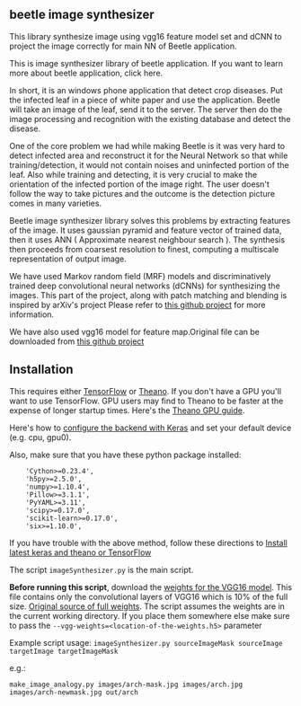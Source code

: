 beetle image synthesizer
----------------------

This library synthesize image using vgg16 feature model set and dCNN to project the image correctly for main NN of Beetle application.


This is image synthesizer library of beetle application. If you want to learn more about beetle application, click here.

In short, it is an windows phone application that detect crop diseases. Put the infected leaf in a piece of white paper and use the application. Beetle will take an image of the leaf, send it to the server. The server then do the image processing and recognition with the existing database and detect the disease. 

One of the core problem we had while making Beetle is it was very hard to detect infected area and reconstruct it for the Neural Network so that while training/detection, it would not contain noises and uninfected portion of the leaf. Also while training and detecting, it is very crucial to make the orientation of the infected portion of the image right. The user doesn't follow the way to take pictures and the outcome is the detection picture comes in many varieties.

Beetle image synthesizer library solves this problems by extracting features of the image. It uses gaussian pyramid and feature vector of trained data, then it uses ANN ( Approximate nearest neighbour search ). The synthesis then proceeds from coarsest resolution to finest, computing a multiscale representation of output image. 

We have used Markov random field (MRF) models and discriminatively trained deep convolutional neural networks (dCNNs) for synthesizing the images. This part of the project, along with patch matching and blending is inspired by arXiv's project Please refer to [this github project]( http://www.gitxiv.com/posts/DtC4Zwz3kqCDBHFD7/combining-markov-random-fields-and-convolutional-neural) for more information.

We have also used vgg16 model for feature map.Original file can be downloaded from  [this github project]( https://gist.github.com/baraldilorenzo/07d7802847aaad0a35d3) 



Installation
------------
This requires either  [TensorFlow](https://www.tensorflow.org/versions/r0.7/get_started/os_setup.html) or [Theano](http://deeplearning.net/software/theano/install.html). If you don't have a GPU you'll want to use TensorFlow. GPU users may find to Theano to be faster at the expense of longer startup times. Here's the [Theano GPU guide]( http://deeplearning.net/software/theano/tutorial/using_gpu.html).

Here's how to [configure the backend with Keras](http://keras.io/backend/) and set your default device (e.g. cpu, gpu0).

Also, make sure that you have these python package installed: 

        'Cython>=0.23.4',
        'h5py>=2.5.0',
        'numpy>=1.10.4',
        'Pillow>=3.1.1',
        'PyYAML>=3.11',
        'scipy>=0.17.0',
        'scikit-learn>=0.17.0',
        'six>=1.10.0',

If you have trouble with the above method, follow these directions to [Install latest keras and theano or TensorFlow](http://keras.io/#installation)

The script `imageSynthesizer.py`  is the main script.

**Before running this script**, download the [weights for the VGG16 model](
https://github.com/awentzonline/image-analogies/releases/download/v0.0.5/vgg16_weights.h5). This file contains only the convolutional layers of VGG16 which is 10% of the full size. [Original source of full weights](https://gist.github.com/baraldilorenzo/07d7802847aaad0a35d3).
The script assumes the weights are in the current working directory. If you place
them somewhere else make sure to pass the `--vgg-weights=<location-of-the-weights.h5>` parameter 

Example script usage:
`imageSynthesizer.py sourceImageMask sourceImage targetImage targetImageMask`

e.g.:

`make_image_analogy.py images/arch-mask.jpg images/arch.jpg images/arch-newmask.jpg out/arch`